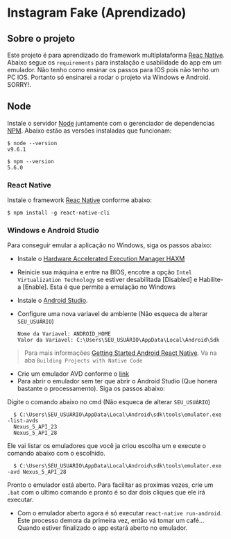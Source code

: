 # Instagram Fake (Aprendizado)

## Sobre o projeto
  Este projeto é para aprendizado do framework multiplataforma [Reac Native](https://facebook.github.io/react-native/docs/getting-started).
  Abaixo segue os `requirements` para instalação e usabilidade do app em um emulador. Não tenho como ensinar os passos para IOS pois não tenho um PC IOS.
  Portanto só ensinarei a rodar o projeto via Windows e Android. SORRY!.

## Node

Instale o servidor [Node](http://nodejs.org/) juntamente com o gerenciador de dependencias [NPM](https://npmjs.org/).
Abaixo estão as versões instaladas que funcionam:

    $ node --version
    v9.6.1

    $ npm --version
    5.6.0

### React Native

Instale o framework [Reac Native](https://facebook.github.io/react-native/docs/getting-started) conforme abaixo:

    $ npm install -g react-native-cli

### Windows e Android Studio

Para conseguir emular a aplicação no Windows, siga os passos abaixo:

- Instale o [Hardware Accelerated Execution Manager HAXM](https://software.intel.com/en-us/articles/intel-hardware-accelerated-execution-manager-intel-haxm)
- Reinicie sua máquina e entre na BIOS, encotre a opção `Intel Virtualization Technology` se estiver desabilitada [Disabled] e Habilite-a [Enable]. Esta é que permite a emulação no Windows
- Instale o [Android Studio](https://developer.android.com/studio/).
- Configure uma nova variavel de ambiente (Não esqueca de alterar `SEU_USUÁRIO`)

      Nome da Variavel: ANDROID_HOME
      Valor da Variavel: C:\Users\SEU_USUÁRIO\AppData\Local\Android\Sdk

> Para mais informações [Getting Started Android React Native](https://facebook.github.io/react-native/docs/getting-started). Va na aba `Building Projects with Native Code`
    
- Crie um emulador AVD conforme o [link](https://developer.android.com/studio/run/managing-avds?hl=pt-br)
- Para abrir o emulador sem ter que abrir o Android Studio (Que honera bastante o processamento). Siga os passos abaixo:
      
Digite o comando abaixo no cmd (Não esqueca de alterar `SEU_USUÁRIO`)

      $ C:\Users\SEU_USUÁRIO\AppData\Local\Android\sdk\tools\emulator.exe -list-avds
      Nexus_5_API_23
      Nexus_5_API_28
      
Ele vai listar os emuladores que você ja criou escolha um e execute o comando abaixo com o escolhido.

      $ C:\Users\SEU_USUÁRIO\AppData\Local\Android\sdk\tools\emulator.exe -avd Nexus_5_API_28
      
Pronto o emulador está aberto. Para facilitar as proximas vezes, crie um `.bat` com o ultimo comando e pronto é so dar dois cliques que ele irá executar.
    
- Com o emulador aberto agora é só executar `react-native run-android`. Este processo demora da primeira vez, então vá tomar um café... Quando estiver finalizado o app estará aberto no emulador.

